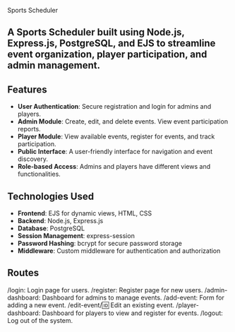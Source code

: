 Sports Scheduler
## A Sports Scheduler built using Node.js, Express.js, PostgreSQL, and EJS to streamline event organization, player participation, and admin management.
## Features
- **User Authentication**: Secure registration and login for admins and players.
- **Admin Module**: Create, edit, and delete events. View event participation reports.
- **Player Module**: View available events, register for events, and track participation.
- **Public Interface**: A user-friendly interface for navigation and event discovery.
- **Role-based Access**: Admins and players have different views and functionalities.

## Technologies Used
- **Frontend**: EJS for dynamic views, HTML, CSS
- **Backend**: Node.js, Express.js
- **Database**: PostgreSQL
- **Session Management**: express-session
- **Password Hashing**: bcrypt for secure password storage
- **Middleware**: Custom middleware for authentication and authorization

## Routes
/login: Login page for users.
/register: Register page for new users.
/admin-dashboard: Dashboard for admins to manage events.
/add-event: Form for adding a new event.
/edit-event/:id: Edit an existing event.
/player-dashboard: Dashboard for players to view and register for events.
/logout: Log out of the system.
